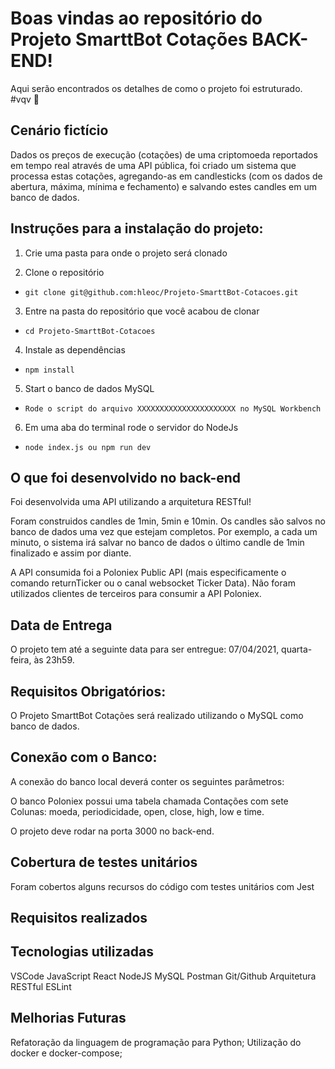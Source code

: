 # Boas vindas ao repositório do Projeto SmarttBot Cotações BACK-END!
Aqui serão encontrados os detalhes de como o projeto foi estruturado. #vqv 🚀


## Cenário fictício
Dados os preços de execução (cotações) de uma criptomoeda reportados em tempo real
através de uma API pública, foi criado um sistema que processa estas cotações,
agregando-as em candlesticks (com os dados de abertura, máxima, mínima e fechamento) e salvando estes candles em um banco de dados.


## Instruções para a instalação do projeto:
1. Crie uma pasta para onde o projeto será clonado

2. Clone o repositório
  * `git clone git@github.com:hleoc/Projeto-SmarttBot-Cotacoes.git`

3. Entre na pasta do repositório que você acabou de clonar
  * `cd Projeto-SmarttBot-Cotacoes`

4. Instale as dependências
  * `npm install`

5. Start o banco de dados MySQL
  * `Rode o script do arquivo XXXXXXXXXXXXXXXXXXXXXX no MySQL Workbench`

6. Em uma aba do terminal rode o servidor do NodeJs
  * `node index.js ou npm run dev`


## O que foi desenvolvido no back-end
Foi desenvolvida uma API utilizando a arquitetura RESTful!

Foram construidos candles de 1min, 5min e 10min. Os candles são salvos no
banco de dados uma vez que estejam completos. Por exemplo, a cada um minuto, o sistema irá salvar no banco de dados o último candle de 1min finalizado e assim por diante.

A API consumida foi a Poloniex Public API (mais especificamente o
comando returnTicker ou o canal websocket Ticker Data). Não foram utilizados clientes de
terceiros para consumir a API Poloniex.


## Data de Entrega
O projeto tem até a seguinte data para ser entregue: 07/04/2021, quarta-feira, às 23h59.


## Requisitos Obrigatórios:
O Projeto SmarttBot Cotações será realizado utilizando o MySQL como banco de dados.


## Conexão com o Banco:
A conexão do banco local deverá conter os seguintes parâmetros:



O banco Poloniex possui uma tabela chamada Contações com sete Colunas: moeda, periodicidade, open, close, high, low e time.

O projeto deve rodar na porta 3000 no back-end.

## Cobertura de testes unitários
Foram cobertos alguns recursos do código com testes unitários com Jest


## Requisitos realizados




## Tecnologias utilizadas
VSCode
JavaScript
React
NodeJS
MySQL
Postman
Git/Github
Arquitetura RESTful
ESLint


## Melhorias Futuras
Refatoração da linguagem de programação para Python;
Utilização do docker e docker-compose;
